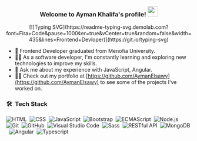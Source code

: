 


<h3 align="center">
  Welcome to Ayman Khalifa's profile!
  <img src="https://media.giphy.com/media/hvRJCLFzcasrR4ia7z/giphy.gif" width="28">
</h3>

<p align="center"> 
  [![Typing SVG](https://readme-typing-svg.demolab.com?font=Fira+Code&pause=1000&center=true&vCenter=true&random=false&width=435&lines=Frontend+Devloper)](https://git.io/typing-svg)
</p>

- 🏢 Frontend Developer graduated from Menofia University.
- 👩‍💻 As a software developer, I'm constantly learning and exploring new technologies to improve my skills.
- 💬 Ask me about my experience with JavaScript, Angular.
- 👩‍💻 Check out my portfolio at [https://github.com/AymanElsawy](https://github.com/AymanElsawy) to see some of the projects I've worked on.

### 🛠 &nbsp;Tech Stack
![HTML](https://img.shields.io/badge/-HTML-05122A?style=flat&logo=HTML5)&nbsp;
![CSS](https://img.shields.io/badge/-CSS-05122A?style=flat&logo=CSS3&logoColor=1572B6)&nbsp;
![JavaScript](https://img.shields.io/badge/-JavaScript-05122A?style=flat&logo=javascript)&nbsp;
![Bootstrap](https://img.shields.io/badge/-Bootstrap-05122A?style=flat&logo=bootstrap&logoColor=563D7C)&nbsp;
![ECMAScript](https://img.shields.io/badge/-ECMAScript-F7DF1E?style=flat&logo=javascript&logoColor=black)&nbsp;
![Node.js](https://img.shields.io/badge/-Node.js-05122A?style=flat&logo=node.js&logoColor=339933)&nbsp;
![Git](https://img.shields.io/badge/-Git-05122A?style=flat&logo=git)&nbsp;
![GitHub](https://img.shields.io/badge/-GitHub-05122A?style=flat&logo=github)&nbsp;
![Visual Studio Code](https://img.shields.io/badge/-Visual%20Studio%20Code-05122A?style=flat&logo=visual-studio-code&logoColor=007ACC)&nbsp;
![Sass](https://img.shields.io/badge/-Sass-05122A?style=flat&logo=sass)&nbsp;
![RESTful API](https://img.shields.io/badge/-RESTful%20API-ADD8E6?style=flat)&nbsp;
![MongoDB](https://img.shields.io/badge/-MongoDB-05122A?style=flat&logo=MongoDB)&nbsp;
![Angular](https://img.shields.io/badge/-Angular-DD0031?style=flat&logo=Angular)&nbsp;
![Typescript](https://img.shields.io/badge/-TypeScript-05122A?style=flat&logo=TypeScript)&nbsp;
